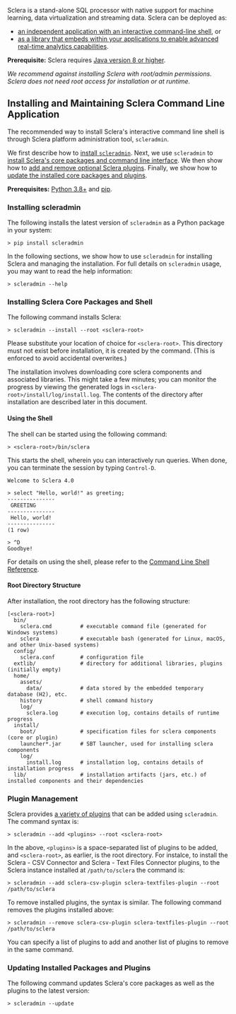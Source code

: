 Sclera is a stand-alone SQL processor with native support for machine learning, data virtualization and streaming data. Sclera can be deployed as:

- [an independent application with an interactive command-line shell](#installing-and-maintaining-sclera-command-line-application), or
- [as a library that embeds within your applications to enable advanced real-time analytics capabilities]().

**Prerequisite:** Sclera requires [Java version 8 or higher](https://java.com/en/download/help/download_options.xml).

*We recommend against installing Sclera with root/admin permissions. Sclera does not need root access for installation or at runtime.*

## Installing and Maintaining Sclera Command Line Application

The recommended way to install Sclera's interactive command line shell is through Sclera platform administration tool, `scleradmin`.

We first describe how to [install `scleradmin`](#installing-scleradmin). Next, we use `scleradmin` to [install Sclera's core packages and command line interface](#installing-sclera-core-packages-and-shell). We then show how to [add and remove optional Sclera plugins](#plugin-management). Finally, we show how to [update the installed core packages and plugins](#updating-installed-packages-and-plugins).

**Prerequisites:** [Python 3.8+](https://python.org/downloads) and [pip](https://pip.pypa.io/en/stable/installing/).

### Installing scleradmin

The following installs the latest version of `scleradmin` as a Python package in your system:

    > pip install scleradmin

In the following sections, we show how to use `scleradmin` for installing Sclera and managing the installation. For full details on `scleradmin` usage, you may want to read the help information:

    > scleradmin --help

### Installing Sclera Core Packages and Shell

The following command installs Sclera:

    > scleradmin --install --root <sclera-root>

Please substitute your location of choice for `<sclera-root>`. This directory must not exist before installation, it is created by the command. (This is enforced to avoid accidental overwrites.)

The installation involves downloading core sclera components and associated libraries. This might take a few minutes; you can monitor the progress by viewing the generated logs in `<sclera-root>/install/log/install.log`. The contents of the directory after installation are described later in this document.

#### Using the Shell

The shell can be started using the following command:

    > <sclera-root>/bin/sclera

This starts the shell, wherein you can interactively run queries. When done, you can terminate the session by typing `Control-D`.

    Welcome to Sclera 4.0

    > select "Hello, world!" as greeting;
    ---------------
     GREETING
    ---------------
     Hello, world!
    ---------------
    (1 row)

    > ^D
    Goodbye!

For details on using the shell, please refer to the [Command Line Shell Reference](../interface/shell.md).

#### Root Directory Structure

After installation, the root directory has the following structure:

    [<sclera-root>]
      bin/
        sclera.cmd         # executable command file (generated for Windows systems)
        sclera             # executable bash (generated for Linux, macOS, and other Unix-based systems)
      config/
        sclera.conf        # configuration file
      extlib/              # directory for additional libraries, plugins (initially empty)
      home/
        assets/
          data/            # data stored by the embedded temporary database (H2), etc.
        history            # shell command history
        log/
          sclera.log       # execution log, contains details of runtime progress
      install/
        boot/              # specification files for sclera components (core or plugin)
        launcher*.jar      # SBT launcher, used for installing sclera components
        log/
          install.log      # installation log, contains details of installation progress
      lib/                 # installation artifacts (jars, etc.) of installed components and their dependencies

### Plugin Management

Sclera provides [a variety of plugins](../setup/components.md) that can be added using `scleradmin`. The command syntax is:

    > scleradmin --add <plugins> --root <sclera-root>

In the above, `<plugins>` is a space-separated list of plugins to be added, and `<sclera-root>`, as earlier, is the root directory. For instalce, to install the Sclera - CSV Connector and Sclera - Text Files Connector plugins, to the Sclera instance installed at `/path/to/sclera` the command is: 

    > scleradmin --add sclera-csv-plugin sclera-textfiles-plugin --root /path/to/sclera

To remove installed plugins, the syntax is similar. The following command removes the plugins installed above:

    > scleradmin --remove sclera-csv-plugin sclera-textfiles-plugin --root /path/to/sclera

You can specify a list of plugins to add and another list of plugins to remove in the same command.

### Updating Installed Packages and Plugins

The following command updates Sclera's core packages as well as the plugins to the latest version:

    > scleradmin --update
